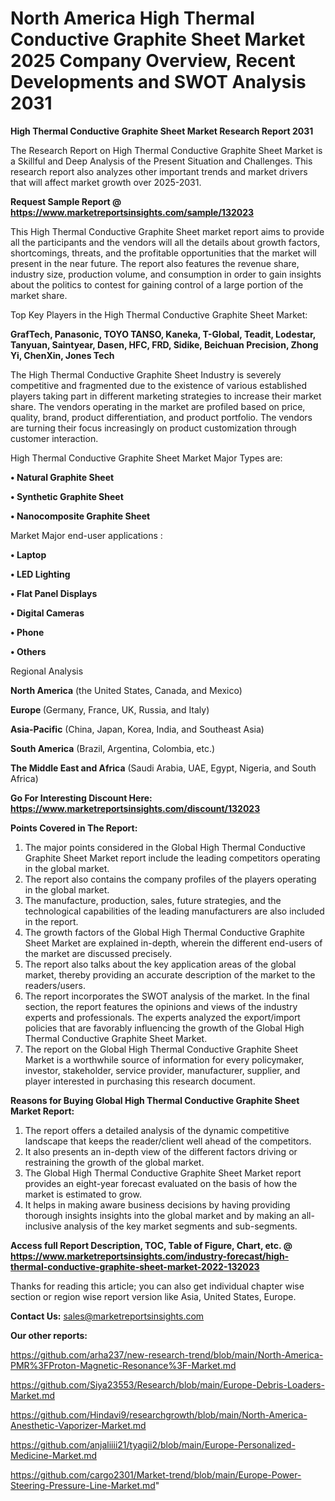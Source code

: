 # North America High Thermal Conductive Graphite Sheet Market 2025 Company Overview, Recent Developments and SWOT Analysis 2031

<strong>High Thermal Conductive Graphite Sheet Market Research Report 2031</strong>

The Research Report on High Thermal Conductive Graphite Sheet Market is a Skillful and Deep Analysis of the Present Situation and Challenges. This research report also analyzes other important trends and market drivers that will affect market growth over 2025-2031.

<strong>Request Sample Report @ <a href=https://www.marketreportsinsights.com/sample/132023>https://www.marketreportsinsights.com/sample/132023</a></strong>

This High Thermal Conductive Graphite Sheet market report aims to provide all the participants and the vendors will all the details about growth factors, shortcomings, threats, and the profitable opportunities that the market will present in the near future. The report also features the revenue share, industry size, production volume, and consumption in order to gain insights about the politics to contest for gaining control of a large portion of the market share.

Top Key Players in the High Thermal Conductive Graphite Sheet Market:

<strong>GrafTech, Panasonic, TOYO TANSO, Kaneka, T-Global, Teadit, Lodestar, Tanyuan, Saintyear, Dasen, HFC, FRD, Sidike, Beichuan Precision, Zhong Yi, ChenXin, Jones Tech</strong>

The High Thermal Conductive Graphite Sheet Industry is severely competitive and fragmented due to the existence of various established players taking part in different marketing strategies to increase their market share. The vendors operating in the market are profiled based on price, quality, brand, product differentiation, and product portfolio. The vendors are turning their focus increasingly on product customization through customer interaction.

High Thermal Conductive Graphite Sheet Market Major Types are:

<strong>• Natural Graphite Sheet

• Synthetic Graphite Sheet

• Nanocomposite Graphite Sheet</strong>

Market Major end-user applications :

<strong>• Laptop

• LED Lighting

• Flat Panel Displays

• Digital Cameras

• Phone

• Others</strong>

Regional Analysis

</u><strong><b>North America</b></strong> (the United States, Canada, and Mexico)

<strong><b>Europe </b></strong>(Germany, France, UK, Russia, and Italy)

<strong><b>Asia-Pacific</b></strong> (China, Japan, Korea, India, and Southeast Asia)

<strong><b>South America</b></strong> (Brazil, Argentina, Colombia, etc.)

<strong><b>The Middle East and Africa</b></strong> (Saudi Arabia, UAE, Egypt, Nigeria, and South Africa)

<strong>Go For Interesting Discount Here: <a href=https://www.marketreportsinsights.com/discount/132023>https://www.marketreportsinsights.com/discount/132023</a></strong>

<strong>Points Covered in The Report:</strong>
<ol>
  <li>The major points considered in the Global High Thermal Conductive Graphite Sheet Market report include the leading competitors operating in the global market.</li>
  <li>The report also contains the company profiles of the players operating in the global market.</li>
  <li>The manufacture, production, sales, future strategies, and the technological capabilities of the leading manufacturers are also included in the report.</li>
  <li>The growth factors of the Global High Thermal Conductive Graphite Sheet Market are explained in-depth, wherein the different end-users of the market are discussed precisely.</li>
  <li>The report also talks about the key application areas of the global market, thereby providing an accurate description of the market to the readers/users.</li>
  <li>The report incorporates the SWOT analysis of the market. In the final section, the report features the opinions and views of the industry experts and professionals. The experts analyzed the export/import policies that are favorably influencing the growth of the Global High Thermal Conductive Graphite Sheet Market.</li>
  <li>The report on the Global High Thermal Conductive Graphite Sheet Market is a worthwhile source of information for every policymaker, investor, stakeholder, service provider, manufacturer, supplier, and player interested in purchasing this research document.</li>
</ol>
<strong>Reasons for Buying Global High Thermal Conductive Graphite Sheet Market Report:</strong>

<ol>
  <li>The report offers a detailed analysis of the dynamic competitive landscape that keeps the reader/client well ahead of the competitors.</li>
  <li>It also presents an in-depth view of the different factors driving or restraining the growth of the global market.</li>
  <li>The Global High Thermal Conductive Graphite Sheet Market report provides an eight-year forecast evaluated on the basis of how the market is estimated to grow.</li>
  <li>It helps in making aware business decisions by having providing thorough insights insights into the global market and by making an all-inclusive analysis of the key market segments and sub-segments.</li>
</ol>
<strong>Access full Report Description, TOC, Table of Figure, Chart, etc. @ <a href=https://www.marketreportsinsights.com/industry-forecast/high-thermal-conductive-graphite-sheet-market-2022-132023>https://www.marketreportsinsights.com/industry-forecast/high-thermal-conductive-graphite-sheet-market-2022-132023</a></strong>


Thanks for reading this article; you can also get individual chapter wise section or region wise report version like Asia, United States, Europe.

<strong>Contact Us:</strong>
sales@marketreportsinsights.com

<strong>Our other reports:</strong>

<a href=https://github.com/arha237/new-research-trend/blob/main/North-America-PMR%3FProton-Magnetic-Resonance%3F-Market.md>https://github.com/arha237/new-research-trend/blob/main/North-America-PMR%3FProton-Magnetic-Resonance%3F-Market.md</a>

<a href=https://github.com/Siya23553/Research/blob/main/Europe-Debris-Loaders-Market.md>https://github.com/Siya23553/Research/blob/main/Europe-Debris-Loaders-Market.md</a>

<a href=https://github.com/Hindavi9/researchgrowth/blob/main/North-America-Anesthetic-Vaporizer-Market.md>https://github.com/Hindavi9/researchgrowth/blob/main/North-America-Anesthetic-Vaporizer-Market.md</a>

<a href=https://github.com/anjaliiii21/tyagii2/blob/main/Europe-Personalized-Medicine-Market.md>https://github.com/anjaliiii21/tyagii2/blob/main/Europe-Personalized-Medicine-Market.md</a>

<a href=https://github.com/cargo2301/Market-trend/blob/main/Europe-Power-Steering-Pressure-Line-Market.md>https://github.com/cargo2301/Market-trend/blob/main/Europe-Power-Steering-Pressure-Line-Market.md</a>"
